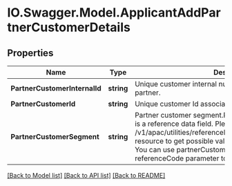 # IO.Swagger.Model.ApplicantAddPartnerCustomerDetails
## Properties

Name | Type | Description | Notes
------------ | ------------- | ------------- | -------------
**PartnerCustomerInternalId** | **string** | Unique customer internal number associated with the partner. | [optional] 
**PartnerCustomerId** | **string** | Unique customer Id associated with the partner | [optional] 
**PartnerCustomerSegment** | **string** | Partner customer segment.Partner customer segment.This is a reference data field. Please use /v1/apac/utilities/referenceData/{partnerCustomerSegment} resource to get possible value of this field with description. You can use partnerCustomerSegment field name as the referenceCode parameter to retrieve the values. | [optional] 

[[Back to Model list]](../README.md#documentation-for-models) [[Back to API list]](../README.md#documentation-for-api-endpoints) [[Back to README]](../README.md)

